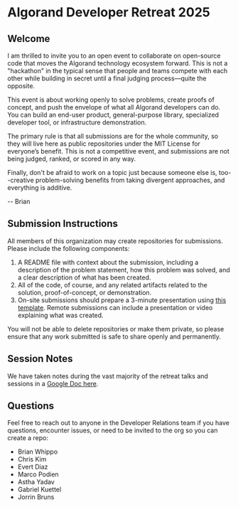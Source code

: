 # Algorand Developer Retreat 2025

## Welcome 

I am thrilled to invite you to an open event to collaborate on open-source code that moves the Algorand technology ecosystem forward. This is not a "hackathon" in the typical sense that people and teams compete with each other while building in secret until a final judging process—quite the opposite. 

This event is about working openly to solve problems, create proofs of concept, and push the envelope of what all Algorand developers can do. You can build an end-user product, general-purpose library, specialized developer tool, or infrastructure demonstration. 

The primary rule is that all submissions are for the whole community, so they will live here as public repositories under the MIT License for everyone’s benefit. This is not a competitive event, and submissions are not being judged, ranked, or scored in any way. 

Finally, don't be afraid to work on a topic just because someone else is, too--creative problem-solving benefits from taking divergent approaches, and everything is additive.

-- Brian

## Submission Instructions

All members of this organization may create repositories for submissions. Please include the following components:
1. A README file with context about the submission, including a description of the problem statement, how this problem was solved, and a clear description of what has been created.
2. All of the code, of course, and any related artifacts related to the solution, proof-of-concept, or demonstration.
3. On-site submissions should prepare a 3-minute presentation using [this template](https://docs.google.com/presentation/d/1lBuDQ9OPL1gimr8N-qiVxPpg2a0dd0b6utkcy7jyO44/edit?usp=sharing). Remote submissions can include a presentation or video explaining what was created.

You will not be able to delete repositories or make them private, so please ensure that any work submitted is safe to share openly and permanently.

## Session Notes

We have taken notes during the vast majority of the retreat talks and sessions in a [Google Doc here](https://docs.google.com/document/d/1jgdBkn8tj62Tc3zxfuuzvyjuyjv3hY2AHT7krsJxjkw/edit?tab=t.0#heading=h.4wy5wjqdvmfh).

## Questions

Feel free to reach out to anyone in the Developer Relations team if you have questions, encounter issues, or need to be invited to the org so you can create a repo:
- Brian Whippo
- Chris Kim
- Evert Diaz
- Marco Podien
- Astha Yadav
- Gabriel Kuettel
- Jorrin Bruns
